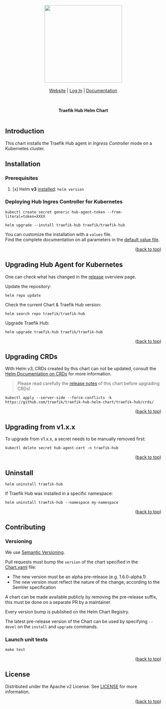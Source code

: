 <a name="readme-top"></a>

<br/>

<div align="center" style="margin: 30px;">
<a href="https://hub.traefik.io/">
  <img src="https://doc.traefik.io/traefik-hub/assets/img/traefik-hub-logo.svg"   style="width:250px;" align="center" />
</a>
<br />
<br />

<div align="center">
    <a href="https://traefik.io/traefik-hub/"> Website</a> |
    <a href="https://hub.traefik.io">Log In</a> |
    <a href="https://doc.traefik.io/traefik-hub/">Documentation</a>
</div>
</div>

<br />

<div align="center"><strong>Traefik Hub Helm Chart</strong>

<br />
<br />
</div>

## Introduction

This chart installs the Traefik Hub agent in *Ingress Controller* mode on a Kubernetes cluster.

## Installation

### Prerequisites

1. [x] Helm **v3** [installed](https://helm.sh/docs/using_helm/#installing-helm): `helm version`

### Deploying Hub Ingres Controller for Kubernetes

```shell
kubectl create secret generic hub-agent-token --from-literal=token=XXXX

helm upgrade --install traefik-hub traefik/traefik-hub
```

You can customize the installation with a `values` file.  
Find the complete documentation on all parameters in the [default value file](./traefik-hub/values.yaml).

<p align="right">(<a href="#readme-top">back to top</a>)</p>

## Upgrading Hub Agent for Kubernetes

One can check what has changed in the [release](https://github.com/traefik/traefik-hub-helm-chart/releases) overview page.

Update the repository:

```shell
helm repo update
```

Check the current Chart & Traefik Hub version:

```shell
helm search repo traefik/traefik-hub
```

Upgrade Traefik Hub:

```shell
helm upgrade traefik-hub traefik/traefik-hub
```

<p align="right">(<a href="#readme-top">back to top</a>)</p>

## Upgrading CRDs

With Helm v3, CRDs created by this chart can not be updated, consult the [Helm Documentation on CRDs](https://helm.sh/docs/chart_best_practices/custom_resource_definitions) for more information.

> Please read carefully the [release notes](https://github.com/traefik/traefik-hub-helm-chart/releases) of this chart before upgrading CRDs!

```shell
kubectl apply --server-side --force-conflicts -k https://github.com/traefik/traefik-hub-helm-chart/traefik-hub/crds/
```

<p align="right">(<a href="#readme-top">back to top</a>)</p>

## Upgrading from v1.x.x

To upgrade from v1.x.x, a secret needs to be manually removed first:

```shell
kubectl delete secret hub-agent-cert -n traefik-hub
```

<p align="right">(<a href="#readme-top">back to top</a>)</p>

## Uninstall

```shell
helm uninstall traefik-hub
```

If Traefik Hub was installed in a specific namespace:

```shell
helm uninstall traefik-hub --namespace my-namespace
```

<p align="right">(<a href="#readme-top">back to top</a>)</p>

## Contributing

### Versioning

We use [Semantic Versioning](https://semver.org/).

Pull requests must bump the `version` of the chart specified in the [Chart.yaml](./traefik-hub/Chart.yaml) file:

- The new version must be an alpha pre-release (e.g. 1.6.0-alpha.1)
- The new version must reflect the nature of the change, according to the SemVer specification

A chart can be made available publicly by removing the pre-release suffix, this must be done on a separate PR by a maintainer.

Every version bump is published on the Helm Chart Registry.

The latest pre-release version of the Chart can be used by specifying `--devel` on the `install` and `upgrade` commands.

### Launch unit tests

```shell
make test
```

<p align="right">(<a href="#readme-top">back to top</a>)</p>

## License

Distributed under the Apache v2 License.
See [LICENSE](./LICENSE) for more information.

<p align="right">(<a href="#readme-top">back to top</a>)</p>